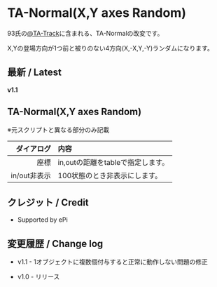 # TA-Normal(X,Y axes Random)

93氏の[@TA-Track](https://www.dropbox.com/sh/u73uud29hcxlply/AABH9ZhzL1P1kX-bWrL4asdDa?dl=0&preview=%40TA-Track.anm)に含まれる、TA-Normalの改変です。

X,Yの登場方向が1つ前と被りのない4方向(X,-X,Y,-Y)ランダムになります。

## 最新 / Latest

**v1.1**

## TA-Normal(X,Y axes Random)

※元スクリプトと異なる部分のみ記載

| ダイアログ | 内容 |
| -: | :- |
| 座標 | in,outの距離をtableで指定します。 |
| in/out非表示 | 100状態のとき非表示にします。 |

## クレジット / Credit

- Supported by ePi


## 変更履歴 / Change log

- v1.1 - 1オブジェクトに複数個付与すると正常に動作しない問題の修正

- v1.0 - リリース

